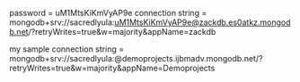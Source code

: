 password = uM1MtsKiKmVyAP9e
connection string = mongodb+srv://sacredlyula:uM1MtsKiKmVyAP9e@zackdb.es0atkz.mongodb.net/?retryWrites=true&w=majority&appName=zackdb

my sample connection string = mongodb+srv://sacredlyula:<YwGHXVgqCW13ywjf>@demoprojects.ijbmadv.mongodb.net/?retryWrites=true&w=majority&appName=Demoprojects